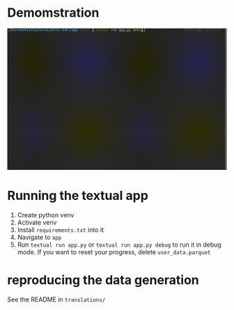 # Demomstration
![](https://github.com/fedorst/attic-anki/blob/main/app_recording.gif)

# Running the textual app
1. Create python venv
2. Activate venv
3. Install `requirements.txt` into it
4. Navigate to `app`
5. Run `textual run app.py` or `textual run app.py debug` to run it in debug mode.
If you want to reset your progress, delete `user_data.parquet`

# reproducing the data generation
See the README in `translations/`
